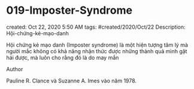 # 019-Imposter-Syndrome

created: Oct 22, 2020 5:50 AM
tags: #created/2020/Oct/22
Description: Hội-chứng-kẻ-mạo-danh

Hội chứng kẻ mạo danh (Imposter syndrome) là một hiện tượng tâm lý mà người mắc không có khả năng nhận thức được những thành quả mình gặt hái được, mà luôn cho rằng đó là do may mắn

Author

Pauline R. Clance và Suzanne A. Imes vào năm 1978.